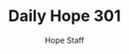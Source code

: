 ---
image: /assets/img/daily-hope-default-artwork.png
title: Daily Hope 301
number: 301
categories:
  - Daily Hope
author: Hope Staff
notes: Daily Hope 301
embed: >-
  <iframe src="https://open.spotify.com/embed/episode/4LCy6RS7xNhB5nRXV7wh1d?utm_source=generator" width="400px" height="102px" frameborder=“0" scrolling=“no”></iframe>
---